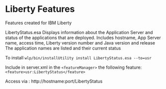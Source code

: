 # Liberty Features
Features created for IBM Liberty

LibertyStatus.esa
Displays information about the Application Server and status of the applications that are deployed.
Includes hostname, App Server name, access time, Liberty version number and Java version and release 
The application names are listed and their current status

To install ```wlp/bin/installUtility install LibertyStatus.esa --to=usr```

Include in server.xml in the ```<featureManager>``` the following feature: ```<feature>usr:LibertyStatus</feature>```
 
Access via : http://hostname:port/LibertyStatus
